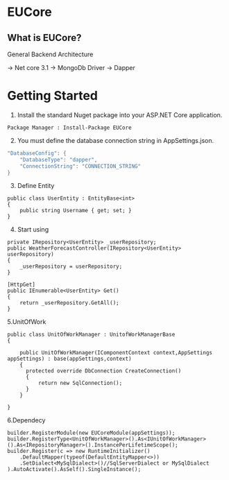 # EUCore

## What is EUCore?

General Backend Architecture

-> Net core 3.1
-> MongoDb Driver
-> Dapper

# Getting Started #

1. Install the standard Nuget package into your ASP.NET Core application.

```
Package Manager : Install-Package EUCore
```
    
2. You must define the database connection string in AppSettings.json.

```c#
"DatabaseConfig": {
    "DatabaseType": "dapper",
    "ConnectionString": "CONNECTION_STRING"
}
```

3. Define Entity

```
public class UserEntity : EntityBase<int>
{
    public string Username { get; set; }
}
```    

4. Start using

```
private IRepository<UserEntity> _userRepository;
public WeatherForecastController(IRepository<UserEntity> userRepository)
{
    _userRepository = userRepository;
}

[HttpGet]
public IEnumerable<UserEntity> Get()
{
    return _userRepository.GetAll();
}
```
    
5.UnitOfWork

``` 
public class UnitOfWorkManager : UnitofWorkManagerBase
{
 
    public UnitOfWorkManager(IComponentContext context,AppSettings appSettings) : base(appSettings,context)
    {
      protected override DbConnection CreateConnection()
      {
          return new SqlConnection();
      }
    }
 
}
```     
   
6.Dependecy

```
builder.RegisterModule(new EUCoreModule(appSettings));
builder.RegisterType<UnitOfWorkManager>().As<IUnitOfWorkManager>().As<IRepositoryManager>().InstancePerLifetimeScope();
builder.Register(c => new RuntimeInitializer()
    .DefaultMapper(typeof(DefaultEntityMapper<>))
    .SetDialect<MySqlDialect>()//SqlServerDialect or MySqlDialect
).AutoActivate().AsSelf().SingleInstance();
```
